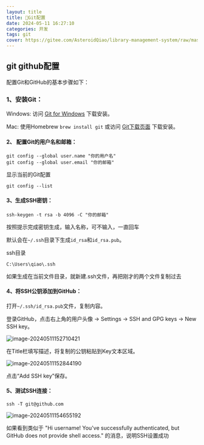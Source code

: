 ```yaml
---
layout: title
title: 🧊Git配置
date: 2024-05-11 16:27:10
categories: 开发
tags: git
cover: https://gitee.com/AsteroidQiao/library-management-system/raw/master/book-avatar/17154168758251715416874953.png
---
```

## git github配置

配置Git和GitHub的基本步骤如下：

### 1、安装Git：

Windows: 访问 [Git for Windows](https://gitforwindows.org/) 下载安装。

Mac: 使用Homebrew `brew install git` 或访问 [Git下载页面](https://git-scm.com/download/mac) 下载安装。

#### 2、 配置Git的用户名和邮箱：

   ```shell[Cyberpunk2077.exe - 快捷方式.lnk](..%2F..%2F..%2F..%2F..%2FGame%2F2077%2F2077%2F2077%2F2077%2FCyberpunk.2077.Ultimate.Edition.v2.12.H1-P2P%2FCyberpunk%202077%2Fbin%2Fx64%2FCyberpunk2077.exe%20-%20%BF%EC%BD%DD%B7%BD%CA%BD.lnk)
git config --global user.name "你的用户名"
git config --global user.email "你的邮箱"
   ```

显示当前的Git配置

   ```shell
 git config --list
   ```

#### 3、生成SSH密钥：

   ```shell
ssh-keygen -t rsa -b 4096 -C "你的邮箱"
   ```

按照提示完成密钥生成，输入名称，可不输入，一直回车

默认会在`~/.ssh`目录下生成`id_rsa`和`id_rsa.pub`。

ssh目录

```shell
C:\Users\qiao\.ssh
```

如果生成在当前文件目录，就新建.ssh文件，再把刚才的两个文件复制过去

####   4、将SSH公钥添加到GitHub：

打开`~/.ssh/id_rsa.pub`文件，复制内容。

登录GitHub，点击右上角的用户头像 -> Settings -> SSH and GPG keys -> New SSH key。

![image-20240511152710421](https://gitee.com/AsteroidQiao/library-management-system/raw/master/typora/2024-05-11/86cff38b28bba32403f159e4836566c1.png)

在Title栏填写描述，将复制的公钥粘贴到Key文本区域。

![image-20240511152844190](https://gitee.com/AsteroidQiao/library-management-system/raw/master/typora/2024-05-11/d491eb2f90bd5c35627d566edfc677ed.png)

点击“Add SSH key”保存。

####    5、测试SSH连接：

   ```shell
ssh -T git@github.com
   ```

![image-20240511154655192](https://gitee.com/AsteroidQiao/library-management-system/raw/master/typora/2024-05-11/554cbe5023d4b84c35e849da646d55ef.png)

如果看到类似于 "Hi username! You've successfully authenticated, but GitHub does not provide shell access." 的消息，说明SSH设置成功

